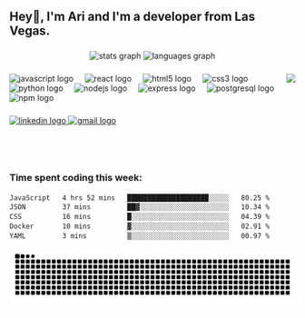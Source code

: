 <h2 align="left">Hey👋, I'm Ari and I'm a developer from Las Vegas.</h2>

###

<div align="center">
  <img src="https://github-readme-stats.vercel.app/api?username=sudosurmrf&hide_title=false&hide_rank=false&show_icons=true&include_all_commits=true&count_private=true&disable_animations=false&theme=dracula&locale=en&hide_border=false" height="150" alt="stats graph"  />
  <img src="https://github-readme-stats.vercel.app/api/top-langs?username=sudosurmrf&locale=en&hide_title=false&layout=compact&card_width=320&langs_count=5&theme=dracula&hide_border=false" height="150" alt="languages graph"  />
</div>

###

<img align="right" height="150" src="https://giffiles.alphacoders.com/149/14915.gif"  />

###

<div align="left">
  <img src="https://cdn.jsdelivr.net/gh/devicons/devicon/icons/javascript/javascript-original.svg" height="30" alt="javascript logo"  />
  <img width="12" />
  <img src="https://cdn.jsdelivr.net/gh/devicons/devicon/icons/react/react-original.svg" height="30" alt="react logo"  />
  <img width="12" />
  <img src="https://cdn.jsdelivr.net/gh/devicons/devicon/icons/html5/html5-original.svg" height="30" alt="html5 logo"  />
  <img width="12" />
  <img src="https://cdn.jsdelivr.net/gh/devicons/devicon/icons/css3/css3-original.svg" height="30" alt="css3 logo"  />
  <img width="12" />
  <img src="https://cdn.jsdelivr.net/gh/devicons/devicon/icons/python/python-original.svg" height="30" alt="python logo"  />
  <img width="12" />
  <img src="https://cdn.jsdelivr.net/gh/devicons/devicon/icons/nodejs/nodejs-original.svg" height="30" alt="nodejs logo"  />
  <img width="12" />
  <img src="https://cdn.jsdelivr.net/gh/devicons/devicon/icons/express/express-original.svg" height="30" alt="express logo"  />
  <img width="12" />
  <img src="https://cdn.jsdelivr.net/gh/devicons/devicon/icons/postgresql/postgresql-original.svg" height="30" alt="postgresql logo"  />
  <img width="12" />
  <img src="https://cdn.jsdelivr.net/gh/devicons/devicon/icons/npm/npm-original-wordmark.svg" height="30" alt="npm logo"  />
</div>

###

<div align="left">
  <a href="https://www.linkedin.com/in/ari-pine-71684019a/" target="_blank">
    <img src="https://img.shields.io/static/v1?message=LinkedIn&logo=linkedin&label=&color=0077B5&logoColor=white&labelColor=&style=for-the-badge" height="35" alt="linkedin logo"  />
  </a>
  <a href="aripine93@gmail.com" target="_blank">
    <img src="https://img.shields.io/static/v1?message=Gmail&logo=gmail&label=&color=D14836&logoColor=white&labelColor=&style=for-the-badge" height="35" alt="gmail logo"  />
  </a>
</div>

###

<br clear="both">

### Time spent coding this week:
<!--START_SECTION:waka-->

```txt
JavaScript   4 hrs 52 mins   ████████████████████░░░░░   80.25 %
JSON         37 mins         ██▓░░░░░░░░░░░░░░░░░░░░░░   10.34 %
CSS          16 mins         █░░░░░░░░░░░░░░░░░░░░░░░░   04.39 %
Docker       10 mins         ▓░░░░░░░░░░░░░░░░░░░░░░░░   02.91 %
YAML         3 mins          ▒░░░░░░░░░░░░░░░░░░░░░░░░   00.97 %
```

<!--END_SECTION:waka-->

<img src="https://raw.githubusercontent.com/sudosurmrf/sudosurmrf/output/snake.svg" alt="Snake animation" />
